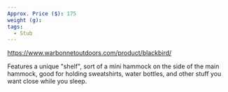```yaml
---
Approx. Price ($): 175
weight (g): 
tags:
  - Stub
---
```

https://www.warbonnetoutdoors.com/product/blackbird/

Features a unique "shelf", sort of a mini hammock on the side of the main hammock, good for holding sweatshirts, water bottles, and other stuff you want close while you sleep.